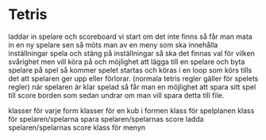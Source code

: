 # Tetris

laddar in spelare och scoreboard vi start
om det inte finns så får man mata in en ny spelare
sen så möts man av en meny som ska innehålla inställningar spela och stäng
på inställningar så ska det finnas val för vilken svårighet men vill köra på och möjlighet att lägga till en spelare och byta spelare
på spel så kommer spelet startas och köras i en loop som körs tills det att spelaren ger upp eller förlorar.
(normala tetris regler gäller för spelets regler)
när spelaren är klar spelad så får man en möjlighet att spara sitt spel till score borden som sedan undrar om man vill spara detta till file.


klasser för varje form
klasser för en kub i formen
klass för spelplanen
klass för spelaren/spelarna
spara spelaren/spelarnas score
ladda spelaren/spelarnas score
klass för menyn
